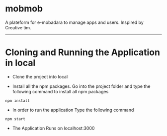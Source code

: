 # mobmob
A plateform for e-mobadara to manage apps and users. Inspired by Creative tim.

---

# Cloning and Running the Application in local

- Clone the project into local

- Install all the npm packages. Go into the project folder and type the following command to install all npm packages
```
npm install
```
- In order to run the application Type the following command
```
npm start
```
- The Application Runs on localhost:3000
